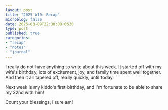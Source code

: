 ```yaml
---
layout: post
title: "2025 W10: Recap"
microblog: false
date: 2025-03-09T22:30:00+0530
type: post
published: true
categories:
- "recap"
- "notes"
- "journal"
---
```


I really do not have anything to write about this week. It started off with my wife's birthday, lots of excitement, joy, and family time spent well together. And then it all tapered off, really quickly, until today. 

Next week is my kiddo's first birthday, and I'm fortunate to be able to share my 32nd with him! 

Count your blessings, I sure am! 